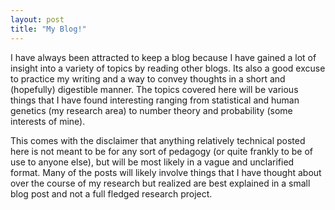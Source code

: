 ```yaml
---
layout: post
title: "My Blog!"
---
```


I have always been attracted to keep a blog because I have gained a lot of insight into a variety of topics by reading other blogs. Its also a good excuse to practice my writing and a way to convey thoughts in a short and (hopefully) digestible manner. The topics covered here will be various things that I have found interesting ranging from statistical and human genetics (my research area) to number theory and probability (some interests of mine). 

This comes with the disclaimer that anything relatively technical posted here is not meant to be for any sort of pedagogy (or quite frankly to be of use to anyone else), but will be most likely in a vague and unclarified format. Many of the posts will likely involve things that I have thought about over the course of my research but realized are best explained in a small blog post and not a full fledged research project. 
